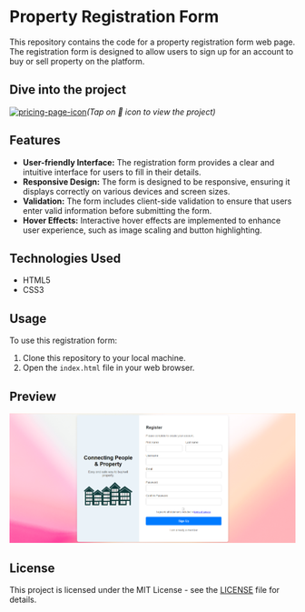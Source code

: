 # Property Registration Form

This repository contains the code for a property registration form web page. The registration form is designed to allow users to sign up for an account to buy or sell property on the platform.

## Dive into the project
[<img src="./price-tag.png" width="60px" alt="pricing-page-icon">](https://krishitdas.github.io/Pricing-Page/)<span><em>(Tap on 🔗 icon to view the project)</em></span>

## Features

- **User-friendly Interface:** The registration form provides a clear and intuitive interface for users to fill in their details.
- **Responsive Design:** The form is designed to be responsive, ensuring it displays correctly on various devices and screen sizes.
- **Validation:** The form includes client-side validation to ensure that users enter valid information before submitting the form.
- **Hover Effects:** Interactive hover effects are implemented to enhance user experience, such as image scaling and button highlighting.

## Technologies Used

- HTML5
- CSS3

## Usage

To use this registration form:

1. Clone this repository to your local machine.
2. Open the `index.html` file in your web browser.

## Preview

![Registration Form Preview](preview.png)

## License

This project is licensed under the MIT License - see the [LICENSE](LICENSE) file for details.
